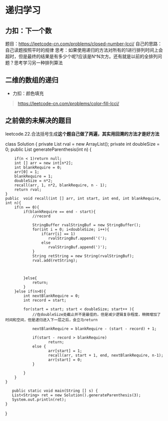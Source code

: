 # 递归学习

## 力扣：下一个数
题目：https://leetcode-cn.com/problems/closed-number-lcci/
自己的思路：自己读题按照平时的规律
思考：如果使用递归的方法对所有的1进行排列时间上会超时，但是最终的结果是有多少个呢?应该是N^N次方。还有就是以前的全排列问题？思考学习另一种排列算法

## 二维的数组的递归

* 力扣：颜色填充
 > https://leetcode-cn.com/problems/color-fill-lcci/


## 之前做的未解决的题目

leetcode.22.合法括号生成**这个题自己做了两遍，其实用回溯的方法才是好方法**

class Solution {
    private List<String> rval = new ArrayList<String>();
    private int doubleSize = 0;
    public List<String> generateParenthesis(int n) {
       
       
        if(n < 1)return null;
        int [] arr = new int[n*2];
        int blankRequire = 0;
        arr[0] = 1;
        blankRequire = 1;
        doubleSize = n*2;
        recall(arr, 1, n*2, blankRequire, n - 1);
        return rval;
    }
    public  void recall(int [] arr, int start, int end, int blankRequire, int n){
        if(n == 0){
            if(blankRequire == end - start){
                //record
                
                StringBuffer rvalStringBuf = new StringBuffer();
                for(int i = 0; i<doubleSize; i++){
                    if(arr[i] == 1)
                       rvalStringBuf.append('(');
                    else
                       rvalStringBuf.append(')');
                }
                String retString = new String(rvalStringBuf);
                rval.add(retString);
               
               
                
            }else{
                return;
            }
        }else if(n>0){
            int nextBlankRequire = 0;
            int record = start;
            
            for(start = start; start < doubleSize; start++ ){
                //在doubleSize处截止并不是最佳的，但是减少逻辑复杂程度，稍微增加了时间和空间，但是递归进入下一层之后，会立马return

                nextBlankRequire = blankRequire - (start - record) + 1;
                
                if(start - record > blankRequire)
                       return;
                else {
                       arr[start] = 1;
                       recall(arr, start + 1, end, nextBlankRequire, n-1);
                       arr[start] = 0;
                }
                       
            }
        }
    }
    
       public static void main(String [] s) {
       List<String> ret = new Solution().generateParenthesis(3);
       System.out.println(ret);
    }
}


